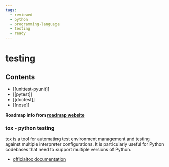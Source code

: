 ```yaml
---
tags:
  - reviewed
  - python
  - programming-language
  - testing
  - ready
---
```


# testing

## Contents

- [[unittest-pyunit]]
- [[pytest]]
- [[doctest]]
- [[nose]]

__Roadmap info from [roadmap website](https://roadmap.sh/python/testing)__
### tox - python testing

tox is a tool for automating test environment management and testing against multiple interpreter configurations. It is particularly useful for Python codebases that need to support multiple versions of Python.

- [officialtox documentation](https://tox.wiki/en/)